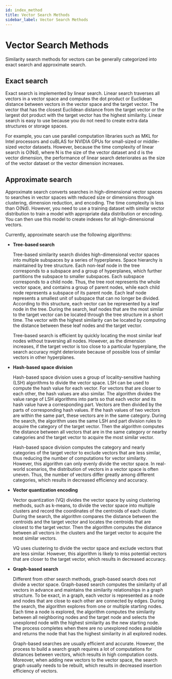 ```yaml
---
id: index_method
title: Vector Search Methods
sidebar_label: Vector Search Methods
---
```


# Vector Search Methods

Similarity search methods for vectors can be generally categorized into exact search and approximate search. 

## Exact search

Exact search is implemented by linear search. Linear search traverses all vectors in a vector space and computes the dot product or Euclidean distance between vectors in the vector space and the target vector. The vector that has the closest Euclidean distance from the target vector or the largest dot product with the target vector has the highest similarity. Linear search is easy to use because you do not need to create extra data structures or storage spaces. 

For example, you can use parallel computation libraries such as MKL for Intel processors and cuBLAS for NVIDIA GPUs for small-sized or middle-sized vector datasets. However, because the time complexity of linear search is O\(Nd\), where N is the size of the vector dataset and d is the vector dimension, the performance of linear search deteriorates as the size of the vector dataset or the vector dimension increases.

## Approximate search

Approximate search converts searches in high-dimensional vector spaces to searches in vector spaces with reduced size or dimensions through clustering, dimension reduction, and encoding. The time complexity is less than O(Nd). However, you need to use a training dataset with similar vector distribution to train a model with appropriate data distribution or encoding. You can then use this model to create indexes for all high-dimensional vectors. 

Currently, approximate search use the following algorithms:

- **Tree-based search**

  Tree-based similarity search divides high-dimensional vector spaces into multiple subspaces by a series of hyperplanes. Space hierarchy is maintained by tree structure. Each non-leaf node in the tree corresponds to a subspace and a group of hyperplanes, which further partitions the subspace to smaller subspaces. Each subspace corresponds to a child node. Thus, the tree root represents the whole vector space, and contains a group of parent nodes, while each child node represents a subspace of its parent node. Each leaf node represents a smallest unit of subspace that can no longer be divided. According to this structure, each vector can be represented by a leaf node in the tree. During the search, leaf nodes that are the most similar to the target vector can be located through the tree structure in a short time. The vector with the highest similarity can be located by computing the distance between these leaf nodes and the target vector.
 
  Tree-based search is efficient by quickly locating the most similar leaf nodes without traversing all nodes. However, as the dimension increases, if the target vector is too close to a particular hyperplane, the search accuracy might deteriorate because of possible loss of similar vectors in other hyperplanes.

- **Hash-based space division**

   Hash-based space division uses a group of locality-sensitive hashing (LSH) algorithms to divide the vector space. LSH can be used to compute the hash value for each vector. For vectors that are closer to each other, the hash values are also similar. The algorithm divides the value range of LSH algorithms into parts so that each vector and its hash value have a corresponding part. Vectors are then divided by the parts of corresponding hash values. If the hash values of two vectors are within the same part, these vectors are in the same category. During the search, the algorithm uses the same LSH and part division rules to acquire the category of the target vector. Then the algorithm computes the distance between all vectors that are in the same category or nearby categories and the target vector to acquire the most similar vector.
   
   Hash-based space division computes the category and nearly categories of the target vector to exclude vectors that are less similar, thus reducing the number of computations for vector similarity. However, this algorithm can only evenly divide the vector space. In real-world scenarios, the distribution of vectors in a vector space is often uneven. Thus, the number of vectors differ greatly among different categories, which results in decreased efficiency and accuracy.
  
  
- **Vector quantization encoding** 

  Vector quantization (VQ) divides the vector space by using clustering methods, such as k-means, to divide the vector space into multiple clusters and record the coordinates of the centroids of each cluster. During the search, the algorithm compares the distance between the centroids and the target vector and locates the centroids that are closest to the target vector. Then the algorithm computes the distance between all vectors in the clusters and the target vector to acquire the most similar vectors.
  
  VQ uses clustering to divide the vector space and exclude vectors that are less similar. However, this algorithm is likely to miss potential vectors that are closer to the target vector, which results in decreased accuracy.
  

- **Graph-based search** 

  Different from other search methods, graph-based search does not divide a vector space. Graph-based search computes the similarity of all vectors in advance and maintains the similarity relationships in a graph structure. To be exact, in a graph, each vector is represented as a node and nodes that are close to each other are connected by edges. During the search, the algorithm explores from one or multiple starting nodes. Each time a node is explored, the algorithm computes the similarity between all neighboring nodes and the target node and selects the unexplored node with the highest similarity as the new starting node. The process completes when there are no unexplored nodes available and returns the node that has the highest similarity in all explored nodes.
  
  Graph-based searches are usually efficient and accurate. However, the process to build a search graph requires a lot of computations for distances between vectors, which results in high computation costs. Moreover, when adding new vectors to the vector space, the search graph usually needs to be rebuilt, which results in decreased insertion efficiency of vectors.
